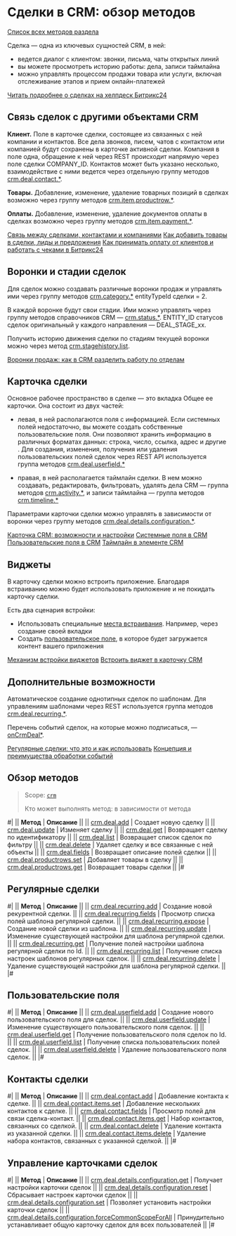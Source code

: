 # Сделки в CRM: обзор методов

[Список всех методов раздела](#obzor-metodov)

Сделка — одна из ключевых сущностей CRM, в ней:

* ведется диалог с клиентом: звонки, письма, чаты открытых линий 
* вы можете просмотреть историю работы: дела, записи таймлайна
* можно управлять процессом продажи товара или услуги, включая отслеживание этапов и прием онлайн-платежей

[Читать подробнее о сделках на хелпдеск Битрикс24](https://helpdesk.bitrix24.ru/open/5493461/)

## Связь сделок  с другими объектами CRM

**Клиент.** Поле в карточке сделки, состоящее из связанных с ней компании и контактов. Все дела звонков, писем, чатов с контактом или компанией будут сохранены в карточке активной сделки. Компания в поле одна, обращение к ней через REST происходит напрямую через поле сделки COMPANY_ID. Контактов может быть указано несколько, взаимодействие с ними ведется через отдельную группу методов [crm.deal.contact.*](./contacts/index.md).

**Товары.** Добавление, изменение, удаление товарных позиций в сделках возможно через группу методов [crm.item.productrow.*](../universal/product-rows/index.md).

**Оплаты.** Добавление, изменение, удаление документов оплаты в сделках возможно через группу методов [crm.item.payment.*](../universal/payment/index.md).  

[Связь между сделками, контактами и компаниями](https://helpdesk.bitrix24.ru/open/2501159/)
[Как добавить товары в сделки, лиды и предложения](https://helpdesk.bitrix24.ru/open/13216242/)
[Как принимать оплату от клиентов и работать с чеками в Битрикс24](https://helpdesk.bitrix24.ru/open/18225080/)

## Воронки и стадии сделок 

Для сделок можно создавать различные воронки продаж и управлять ими через группу методов [crm.category.*](../universal/category/index.md) entityTypeId сделки = 2.

В каждой воронке будут свои стадии. Ими можно управлять  через группу методов справочников CRM — [crm.status.*](../status/index.md). ENTITY_ID статусов сделок оригинальный у каждого направления — DEAL_STAGE_xx. 

Получить историю движения сделки по стадиям текущей воронки можно через метод [crm.stagehistory.list](../crm-stage-history-list.md). 

[Воронки продаж: как в CRM разделить работу по отделам](https://helpdesk.bitrix24.ru/open/20732764/)

## Карточка сделки

Основное рабочее пространство в сделке — это вкладка Общее ее карточки. Она состоит из двух частей: 

* левая, в ней располагаются поля с информацией. Если системных полей недостаточно, вы можете создать собственные пользовательские поля. Они позволяют хранить информацию в различных форматах данных: строка, число, ссылка, адрес и другие . Для создания, изменения, получения или удаления пользовательских полей сделок через REST API используется группа методов [crm.deal.userfield.*](./user-defined-fields/index.md)

* правая, в ней располагается таймлайн сделки. В нем можно создавать, редактировать, фильтровать, удалять дела CRM — группа методов [crm.activity.*](../timeline/activities/index.md), и записи таймлайна — группа методов [crm.timeline.*](../timeline/index.md)

Параметрами карточки сделки можно управлять в зависимости от воронки через группу методов [crm.deal.details.configuration.*](./custom-form/index.md).

[Карточка CRM: возможности и настройки](https://helpdesk.bitrix24.ru/open/22804914/)
[Системные поля в CRM](https://helpdesk.bitrix24.ru/open/18478840/)
[Пользовательские поля в CRM](https://helpdesk.bitrix24.ru/open/22048980/)
[Таймлайн в элементе CRM](https://helpdesk.bitrix24.ru/open/16749348/)

## Виджеты

В карточку сделки можно встроить приложение. Благодаря встраиванию можно будет использовать  приложение и не покидать карточку сделки. 

Есть два сценария встройки: 
*  Использовать специальные [места встраивания](../../widgets/crm/index.md). Например, через создание своей вкладки
*  Создать [пользовательское поле](../../../tutorials/crm/crm-widgets/widget-as-field-in-lead-page.md), в которое будет загружается контент вашего приложения

[Механизм встройки виджетов](../../widgets/index.md)
[Встроить виджет в карточку CRM](../../../tutorials/crm/crm-widgets/widget-as-detail-tab.md)

## Дополнительные возможности

Автоматическое создание однотипных сделок по шаблонам. Для управлениям шаблонами через REST используется группа методов [crm.deal.recurring.*](./recurring-deals/index.md).

Перечень событий сделок, на которые можно подписаться, — [onCrmDeal*](./events/index.md).

[Регулярные сделки: что это и как использовать](https://helpdesk.bitrix24.ru/open/18453980/)
[Концепция и преимущества обработки событий](../../../api-reference/events/index.md)

## Обзор методов

> Scope: [`crm`](../../scopes/permissions.md)
> 
> Кто может выполнять метод: в зависимости от метода

#|
|| **Метод** | **Описание** ||
|| [crm.deal.add](./crm-deal-add.md) | Создает новую сделку ||
|| [crm.deal.update](./crm-deal-update.md) | Изменяет сделку ||
|| [crm.deal.get](./crm-deal-get.md) | Возвращает сделку по идентификатору ||
|| [crm.deal.list](./crm-deal-list.md) | Возвращает список сделок по фильтру ||
|| [crm.deal.delete](./crm-deal-delete.md) | Удаляет сделку и все связанные с ней объекты ||
|| [crm.deal.fields](./crm-deal-fields.md) | Возвращает описание полей сделки ||
|| [crm.deal.productrows.set](./crm-deal-productrows-set.md) | Добавляет товары в сделку ||
|| [crm.deal.productrows.get](./crm-deal-get.md) | Возвращает товары сделки ||
|#

## Регулярные сделки

#|
|| **Метод** | **Описание** ||
|| [crm.deal.recurring.add](./recurring-deals/crm-deal-recurring-add.md) | Создание новой рекурентной сделки. ||
|| [crm.deal.recurring.fields](./recurring-deals/crm-deal-recurring-fields.md) | Просмотр списка полей шаблона регулярной сделки. ||
|| [crm.deal.recurring.expose](./recurring-deals/crm-deal-recurring-expose.md) | Создание новой сделки из шаблона. ||
|| [crm.deal.recurring.update](./recurring-deals/crm-deal-recurring-update.md) | Изменение существующей настройки для шаблона регулярной сделки. ||
|| [crm.deal.recurring.get](./recurring-deals/crm-deal-recurring-get.md) | Получение полей настройки шаблона регулярной сделки по Id. ||
|| [crm.deal.recurring.list](./recurring-deals/crm-deal-recurring-list.md) | Получение списка настроек шаблонов регулярных сделок. ||
|| [crm.deal.recurring.delete](./recurring-deals/crm-deal-recurring-delete.md) | Удаление существующей настройки для шаблона регулярной сделки. ||
|#

## Пользовательские поля

#|
|| **Метод** | **Описание** ||
|| [crm.deal.userfield.add](./user-defined-fields/crm-deal-userfield-add.md) | Создание нового пользовательского поля для сделок. ||
|| [crm.deal.userfield.update](./user-defined-fields/crm-deal-userfield-update.md) | Изменение существующего пользовательского поля сделок. ||
|| [crm.deal.userfield.get](./user-defined-fields/crm-deal-userfield-get.md) | Получение пользовательского поля сделок по Id. ||
|| [crm.deal.userfield.list](./user-defined-fields/crm-deal-userfield-list.md) | Получение списка пользовательских полей сделок. ||
|| [crm.deal.userfield.delete](./user-defined-fields/crm-deal-userfield-delete.md) | Удаление пользовательского поля сделок. ||
|#

## Контакты сделки

#|
|| **Метод** | **Описание** ||
|| [crm.deal.contact.add](./contacts/crm-deal-contact-add.md) | Добавление контакта к сделке. ||
|| [crm.deal.contact.items.set](./contacts/crm-deal-contact-items-set.md) | Добавление нескольких контактов к сделке. ||
|| [crm.deal.contact.fields](./contacts/crm-deal-contact-fields.md) | Просмотр полей для связи сделка-контакт. ||
|| [crm.deal.contact.items.get](./contacts/crm-deal-contact-items-get.md) | Набор контактов, связанных со сделкой. ||
|| [crm.deal.contact.delete](./contacts/crm-deal-contact-delete.md) | Удаление контакта из указанной сделки. ||
|| [crm.deal.contact.items.delete](./contacts/crm-deal-contact-items-delete.md) | Удаление набора контактов, связанных с указанной сделкой. ||
|#

## Управление карточками сделок

#|
|| **Метод** | **Описание** ||
|| [crm.deal.details.configuration.get](./custom-form/crm-deal-details-configuration-get.md) | Получает настройки карточки сделок ||
|| [crm.deal.details.configuration.reset](./custom-form/crm-deal-details-configuration-reset.md) | Сбрасывает настроек карточки сделок ||
|| [crm.deal.details.configuration.set](./custom-form/crm-deal-details-configuration-set.md) | Позволяет установить настройки карточки сделок ||
|| [crm.deal.details.configuration.forceCommonScopeForAll](./custom-form/crm-deal-details-configuration-force-common-scope-for-all.md) | Принудительно устанавливает общую карточку сделок для всех пользователей ||
|#

